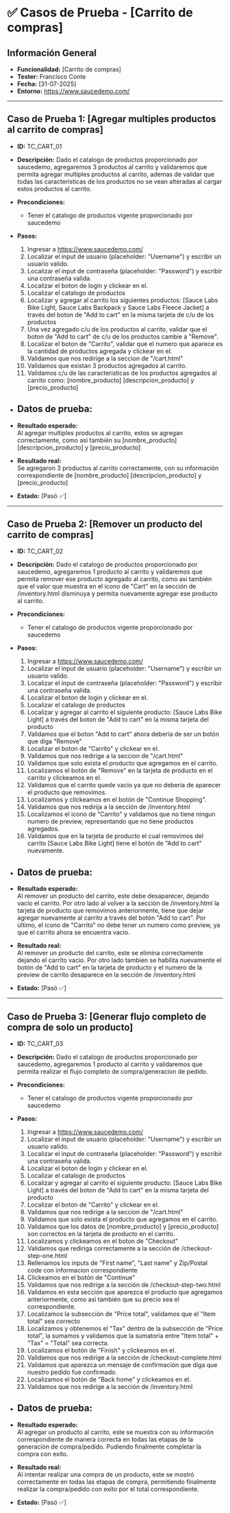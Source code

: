 # ✅ Casos de Prueba - [Carrito de compras]

## Información General
- **Funcionalidad:** [Carrito de compras]
- **Tester:** Francisco Conte
- **Fecha:** [31-07-2025]
- **Entorno:** https://www.saucedemo.com/

---

## Caso de Prueba 1: [Agregar multiples productos al carrito de compras]

- **ID:** TC_CART_01

- **Descripción:**  Dado el catalogo de productos proporcionado por saucedemo, agregaremos 3 productos al carrito y validaremos que permita agregar multiples productos al carrito, ademas de validar que todas las caracteristicas de los productos no se vean alteradas al cargar estos productos al carrito.

- **Precondiciones:**
  - Tener el catalogo de productos vigente proporcionado por saucedemo

- **Pasos:**
  1. Ingresar a https://www.saucedemo.com/
  2. Localizar el input de usuario (placeholder: "Username") y escribir un usuario valido.
  3. Localizar el input de contraseña (placeholder: "Password") y escribir una contraseña valida.
  4. Localizar el boton de login y clickear en el.
  5. Localizar el catalogo de productos
  6. Localizar y agregar al carrito los siguientes productos: [Sauce Labs Bike Light, Sauce Labs Backpack y Sauce Labs Fleece Jacket] a través del boton de "Add to cart" en la misma tarjeta de c/u de los productos
  7. Una vez agregado c/u de los productos al carrito, validar que el boton de "Add to cart" de c/u de los productos cambie a "Remove".
  8. Localizar el boton de "Carrito", validar que el numero que aparece es la cantidad de productos agregada y clickear en el.
  9. Validamos que nos redirige a la seccion de "/cart.html"
  10. Validamos que existan 3 productos agregados al carrito.
  11. Validamos c/u de las caracteristicas de los productos agregados al carrito como: [nombre_producto] [descripcion_producto] y [precio_producto]

- **Datos de prueba:**
  - 

- **Resultado esperado:**  
  Al agregar multiples productos al carrito, estos se agregan correctamente, como asi también su [nombre_producto] [descripcion_producto] y [precio_producto]

- **Resultado real:**  
  Se agregaron 3 productos al carrito correctamente, con su información correspondiente de [nombre_producto] [descripcion_producto] y [precio_producto]

- **Estado:** [Pasó ✅]

---

## Caso de Prueba 2: [Remover un producto del carrito de compras]

- **ID:** TC_CART_02

- **Descripción:** Dado el catalogo de productos proporcionado por saucedemo, agregaremos 1 producto al carrito y validaremos que permita remover ese producto agregado al carrito, como asi también que el valor que muestra en el icono de "Cart" en la sección de /inventory.html disminuya y permita nuevamente agregar ese producto al carrito.

- **Precondiciones:**
  - Tener el catalogo de productos vigente proporcionado por saucedemo

- **Pasos:**
  1. Ingresar a https://www.saucedemo.com/
  2. Localizar el input de usuario (placeholder: "Username") y escribir un usuario valido.
  3. Localizar el input de contraseña (placeholder: "Password") y escribir una contraseña valida.
  4. Localizar el boton de login y clickear en el.
  5. Localizar el catalogo de productos
  6. Localizar y agregar al carrito el siguiente producto: [Sauce Labs Bike Light] a través del boton de "Add to cart" en la misma tarjeta del producto
  8. Validamos que el boton "Add to cart" ahora deberia de ser un botón que diga "Remove"
  9. Localizar el boton de "Carrito" y clickear en el.
  10. Validamos que nos redirige a la seccion de "/cart.html"
  11. Validamos que solo exista el producto que agregamos en el carrito.
  12. Localizamos el botón de "Remove" en la tarjeta de producto en el carrito y clickeamos en el.
  13. Validamos que el carrito quede vacio ya que no deberia de aparecer el producto que removimos.
  14. Localizamos y clickeamos en el botón de "Continue Shopping".
  15. Validamos que nos redirija a la sección de /inventory.html
  16. Localizamos el icono de "Carrito" y validamos que no tiene ningun numero de preview, representando que no tiene productos agregados.
  17. Validamos que en la tarjeta de producto el cual removimos del carrito [Sauce Labs Bike Light] tiene el botón de "Add to cart" nuevamente. 


- **Datos de prueba:**
  - 

- **Resultado esperado:**  
  Al remover un producto del carrito, este debe desaparecer, dejando vacio el carrito. Por otro lado al volver a la sección de /inventory.html la tarjeta de producto que removimos anteriormente, tiene que dejar agregar nuevamente al carrito a través del botón "Add to cart". Por último, el icono de "Carrito" no debe tener un numero como preview, ya que el carrito ahora se encuentra vacio.

- **Resultado real:**  
  Al remover un producto del carrito, este se elimina correctamente dejando el carrito vacio. Por otro lado tambien se habilita nuevamente el botón de "Add to cart" en la tarjeta de producto y el numero de la preview de carrito desaparece en la sección de /inventory.html

- **Estado:** [Pasó ✅]

---

## Caso de Prueba 3: [Generar flujo completo de compra de solo un producto]

- **ID:** TC_CART_03

- **Descripción:** Dado el catalogo de productos proporcionado por saucedemo, agregaremos 1 producto al carrito y validaremos que permita realizar el flujo completo de compra/generacion de pedido. 

- **Precondiciones:**
  - Tener el catalogo de productos vigente proporcionado por saucedemo

- **Pasos:**
  1. Ingresar a https://www.saucedemo.com/
  2. Localizar el input de usuario (placeholder: "Username") y escribir un usuario valido.
  3. Localizar el input de contraseña (placeholder: "Password") y escribir una contraseña valida.
  4. Localizar el boton de login y clickear en el.
  5. Localizar el catalogo de productos
  6. Localizar y agregar al carrito el siguiente producto: [Sauce Labs Bike Light] a través del boton de "Add to cart" en la misma tarjeta del producto
  8. Localizar el boton de "Carrito" y clickear en el.
  9. Validamos que nos redirige a la seccion de "/cart.html"
  10. Validamos que solo exista el producto que agregamos en el carrito.
  11. Validamos que los datos de [nombre_producto] y [precio_producto] son correctos en la tarjeta de producto en el carrito.
  12. Localizamos y clickeamos en el boton de "Checkout"
  13. Validamos que rediriga correctamente a la sección de /checkout-step-one.html
  14. Rellenamos los inputs de "First name", "Last name" y Zip/Postal code con informacion correspondiente
  15. Clickeamos en el botón de "Continue"
  16. Validamos que nos redirige a la sección de /checkout-step-two.html
  17. Validamos en esta sección que aparezca el producto que agregamos anteriormente, como asi también que su precio sea el correspondiente.
  18. Localizamos la subsección de "Price total", validamos que el "Item total" sea correcto
  19. Localizamos y obtenemos el "Tax" dentro de la subsección de "Price total", la sumamos y validamos que la sumatoria entre "Item total"  + "Tax" = "Total" sea correcta.
  20. Localizamos el botón de "Finish" y clickeamos en el.
  21. Validamos que nos redirige a la sección de /checkout-complete.html
  22. Validamos que aparezca un mensaje de confirmación que diga que nuestro pedido fue confirmado.
  23. Localizamos el botón de "Back home" y clickeamos en el.
  24. Validamos que nos redirige a la sección de /inventory.html

- **Datos de prueba:**
  - 

- **Resultado esperado:**  
  Al agregar un producto al carrito, este se muestra con su información correspondiente de manera correcta en todas las etapas de la generación de compra/pedido. Pudiendo finalmente completar la compra con exito.

- **Resultado real:**  
  Al intentar realizar una compra de un producto, este se mostró correctamente en todas las etapas de compra, permitiendo finalmente realizar la compra/pedido con exito por el total correspondiente.

- **Estado:** [Pasó ✅]